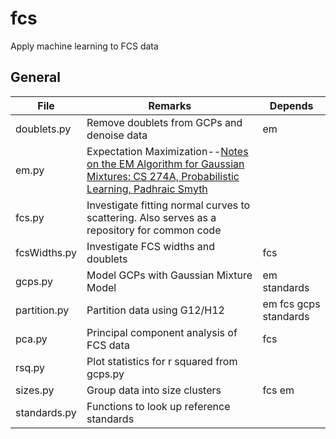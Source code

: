 # fcs
Apply machine learning to FCS data

## General

| File  | Remarks |Depends|
|---------------|--------------------------------------------|----------|
|doublets.py |Remove doublets from GCPs and denoise data|em|
|em.py|Expectation Maximization--[Notes on the EM Algorithm for Gaussian Mixtures: CS 274A, Probabilistic Learning, Padhraic Smyth ](https://www.ics.uci.edu/~smyth/courses/cs274/notes/EMnotes.pdf)||
|fcs.py|Investigate fitting normal curves to scattering. Also serves as a repository for common code |
|fcsWidths.py|Investigate FCS widths and doublets|fcs|
|gcps.py|Model GCPs with Gaussian Mixture Model |em standards|
|partition.py|Partition data using G12/H12|em fcs gcps standards|
|pca.py|Principal component analysis of FCS data|fcs|
|rsq.py|Plot statistics for r squared from gcps.py||
|sizes.py|Group data into size clusters|fcs em|
|standards.py| Functions to look up reference standards ||
